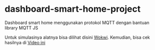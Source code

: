 # dashboard-smart-home-project
Dashboard smart home menggunakan protokol MQTT dengan bantuan library MQTT JS


Untuk simulasinya alatnya bisa dilihat disini [Wokwi](https://wokwi.com/projects/392393273462366209). Kemudian, bisa cek hasilnya di [Video ini](https://drive.google.com/file/d/1Bd6hTCptlaF2jSn9m050p4-tFptcdy4q/view?usp=sharing)

